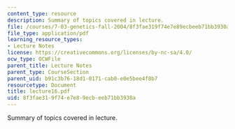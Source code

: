 ```yaml
---
content_type: resource
description: Summary of topics covered in lecture.
file: /courses/7-03-genetics-fall-2004/8f3fae319f74e7e89ecbeeb71bb3930a_lecture16.pdf
file_type: application/pdf
learning_resource_types:
- Lecture Notes
license: https://creativecommons.org/licenses/by-nc-sa/4.0/
ocw_type: OCWFile
parent_title: Lecture Notes
parent_type: CourseSection
parent_uid: b91c3b76-18d1-0171-cab0-e0e5bee4f8b7
resourcetype: Document
title: lecture16.pdf
uid: 8f3fae31-9f74-e7e8-9ecb-eeb71bb3930a
---
```

Summary of topics covered in lecture.